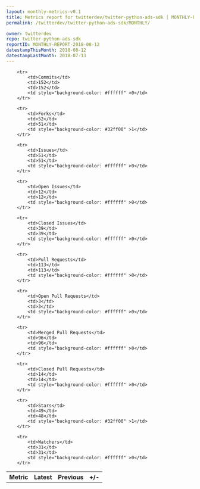```yaml
---
layout: monthly-metrics-v0.1
title: Metrics report for twitterdev/twitter-python-ads-sdk | MONTHLY-REPORT-2018-08-12 | 2018-08-12
permalink: /twitterdev/twitter-python-ads-sdk/MONTHLY/

owner: twitterdev
repo: twitter-python-ads-sdk
reportID: MONTHLY-REPORT-2018-08-12
datestampThisMonth: 2018-08-12
datestampLastMonth: 2018-07-13
---
```



<table style="width: 100%;">
    <tr>
        <th>Metric</th>
        <th>Latest</th>
        <th>Previous</th>
        <th>+/-</th>
    </tr>

        <tr>
            <td>Commits</td>
            <td>152</td>
            <td>152</td>
            <td style="background-color: #ffffff" >0</td>
        </tr>
        
        <tr>
            <td>Forks</td>
            <td>52</td>
            <td>51</td>
            <td style="background-color: #32ff00" >1</td>
        </tr>
        
        <tr>
            <td>Issues</td>
            <td>51</td>
            <td>51</td>
            <td style="background-color: #ffffff" >0</td>
        </tr>
        
        <tr>
            <td>Open Issues</td>
            <td>12</td>
            <td>12</td>
            <td style="background-color: #ffffff" >0</td>
        </tr>
        
        <tr>
            <td>Closed Issues</td>
            <td>39</td>
            <td>39</td>
            <td style="background-color: #ffffff" >0</td>
        </tr>
        
        <tr>
            <td>Pull Requests</td>
            <td>113</td>
            <td>113</td>
            <td style="background-color: #ffffff" >0</td>
        </tr>
        
        <tr>
            <td>Open Pull Requests</td>
            <td>3</td>
            <td>3</td>
            <td style="background-color: #ffffff" >0</td>
        </tr>
        
        <tr>
            <td>Merged Pull Requests</td>
            <td>96</td>
            <td>96</td>
            <td style="background-color: #ffffff" >0</td>
        </tr>
        
        <tr>
            <td>Closed Pull Requests</td>
            <td>14</td>
            <td>14</td>
            <td style="background-color: #ffffff" >0</td>
        </tr>
        
        <tr>
            <td>Stars</td>
            <td>49</td>
            <td>48</td>
            <td style="background-color: #32ff00" >1</td>
        </tr>
        
        <tr>
            <td>Watchers</td>
            <td>31</td>
            <td>31</td>
            <td style="background-color: #ffffff" >0</td>
        </tr>
        
</table>
